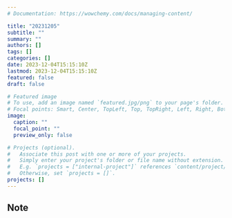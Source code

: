 ```yaml
---
# Documentation: https://wowchemy.com/docs/managing-content/

title: "20231205"
subtitle: ""
summary: ""
authors: []
tags: []
categories: []
date: 2023-12-04T15:15:10Z
lastmod: 2023-12-04T15:15:10Z
featured: false
draft: false

# Featured image
# To use, add an image named `featured.jpg/png` to your page's folder.
# Focal points: Smart, Center, TopLeft, Top, TopRight, Left, Right, BottomLeft, Bottom, BottomRight.
image:
  caption: ""
  focal_point: ""
  preview_only: false

# Projects (optional).
#   Associate this post with one or more of your projects.
#   Simply enter your project's folder or file name without extension.
#   E.g. `projects = ["internal-project"]` references `content/project/deep-learning/index.md`.
#   Otherwise, set `projects = []`.
projects: []
---
```


## Note

